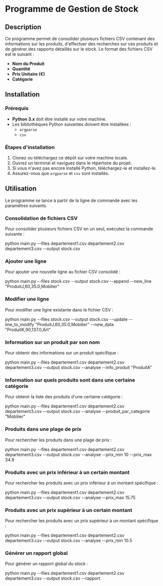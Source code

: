 # Programme de Gestion de Stock

## Description

Ce programme permet de consolider plusieurs fichiers CSV contenant des informations sur les produits, d'effectuer des recherches sur ces produits et de générer des rapports détaillés sur le stock. Le format des fichiers CSV est le suivant :  
- **Nom du Produit**  
- **Quantité**  
- **Prix Unitaire (€)**  
- **Catégorie**

## Installation

### Prérequis

- **Python 3.x** doit être installé sur votre machine.
- Les bibliothèques Python suivantes doivent être installées :
  - `argparse`
  - `csv`

### Étapes d'installation

1. Clonez ou téléchargez ce dépôt sur votre machine locale.
2. Ouvrez un terminal et naviguez dans le répertoire du projet.
3. Si vous n'avez pas encore installé Python, téléchargez-le et installez-le.
4. Assurez-vous que `argparse` et `csv` sont installés.

## Utilisation

Le programme se lance à partir de la ligne de commande avec les paramètres suivants.

### Consolidation de fichiers CSV

Pour consolider plusieurs fichiers CSV en un seul, exécutez la commande suivante :

python main.py --files departement1.csv departement2.csv departement3.csv --output stock.csv

### Ajouter une ligne

Pour ajouter une nouvelle ligne au fichier CSV consolidé :

python main.py --files stock.csv --output stock.csv --append --new_line "ProduitJ,60,35.0,Mobilier"

### Modifier une ligne

Pour modifier une ligne existante dans le fichier CSV :

python main.py --files stock.csv --output stock.csv --update --line_to_modify "ProduitJ,60,35.0,Mobilier" --new_data "ProduitK,90,137.0,Art"

### Information sur un produit par son nom

Pour obtenir des informations sur un produit spécifique :

python main.py --files departement1.csv departement2.csv departement3.csv --output stock.csv --analyse --info_produit "ProduitA"

### Information sur quels produits sont dans une certaine catégorie

Pour obtenir la liste des produits d'une certaine catégorie :

python main.py --files departement1.csv departement2.csv departement3.csv --output stock.csv --analyse --produit_par_categorie "Mobilier"


### Produits dans une plage de prix

Pour rechercher les produits dans une plage de prix :

python main.py --files departement1.csv departement2.csv departement3.csv --output stock.csv --analyse --prix_min 10 --prix_max 34.9

### Produits avec un prix inférieur à un certain montant

Pour rechercher les produits avec un prix inférieur à un montant spécifique :

python main.py --files departement1.csv departement2.csv departement3.csv --output stock.csv --analyse --prix_max 15.75

### Produits avec un prix supérieur à un certain montant

Pour rechercher les produits avec un prix supérieur à un montant spécifique :

python main.py --files departement1.csv departement2.csv departement3.csv --output stock.csv --analyse --prix_min 10.5

### Générer un rapport global

Pour générer un rapport global du stock :

python main.py --files departement1.csv departement2.csv departement3.csv --output stock.csv --rapport
